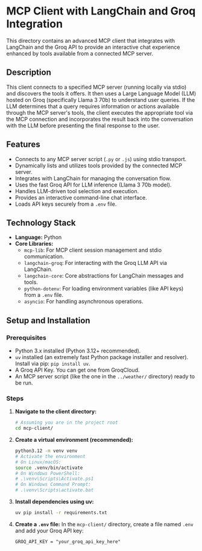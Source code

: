 # MCP Client with LangChain and Groq Integration

This directory contains an advanced MCP client that integrates with LangChain and the Groq API to provide an interactive chat experience enhanced by tools available from a connected MCP server.

## Description

This client connects to a specified MCP server (running locally via stdio) and discovers the tools it offers. It then uses a Large Language Model (LLM) hosted on Groq (specifically Llama 3 70b) to understand user queries. If the LLM determines that a query requires information or actions available through the MCP server's tools, the client executes the appropriate tool via the MCP connection and incorporates the result back into the conversation with the LLM before presenting the final response to the user.

## Features

*   Connects to any MCP server script (`.py` or `.js`) using stdio transport.
*   Dynamically lists and utilizes tools provided by the connected MCP server.
*   Integrates with LangChain for managing the conversation flow.
*   Uses the fast Groq API for LLM inference (Llama 3 70b model).
*   Handles LLM-driven tool selection and execution.
*   Provides an interactive command-line chat interface.
*   Loads API keys securely from a `.env` file.

## Technology Stack

*   **Language:** Python
*   **Core Libraries:**
    *   `mcp-lib`: For MCP client session management and stdio communication.
    *   `langchain-groq`: For interacting with the Groq LLM API via LangChain.
    *   `langchain-core`: Core abstractions for LangChain messages and tools.
    *   `python-dotenv`: For loading environment variables (like API keys) from a `.env` file.
    *   `asyncio`: For handling asynchronous operations.

## Setup and Installation

### Prerequisites

*   Python 3.x installed (Python 3.12+ recommended).
*   `uv` installed (an extremely fast Python package installer and resolver). Install via pip: `pip install uv`.
*   A Groq API Key. You can get one from GroqCloud.
*   An MCP server script (like the one in the `../weather/` directory) ready to be run.

### Steps

1.  **Navigate to the client directory:**
    ```bash
    # Assuming you are in the project root
    cd mcp-client/
    ```
2.  **Create a virtual environment (recommended):**
    ```bash
    python3.12 -m venv venv
    # Activate the environment
    # On Linux/macOS:
    source .venv/bin/activate
    # On Windows PowerShell:
    # .\venv\Scripts\Activate.ps1
    # On Windows Command Prompt:
    # .\venv\Scripts\activate.bat
    ```
3.  **Install dependencies using uv:**
    ```bash
    uv pip install -r requirements.txt
    ```

4.  **Create a `.env` file:**
    In the `mcp-client/` directory, create a file named `.env` and add your Groq API key:
    ```dotenv
    GROQ_API_KEY = "your_groq_api_key_here"
    ```
